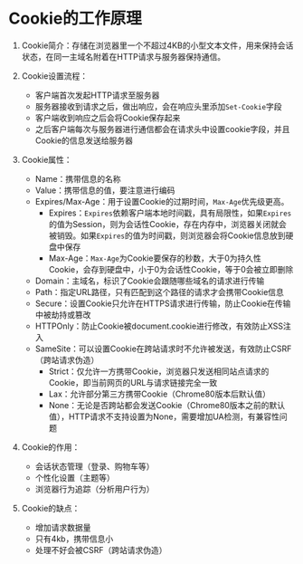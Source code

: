 # Cookie的工作原理

1. Cookie简介：存储在浏览器里一个不超过4KB的小型文本文件，用来保持会话状态，在同一主域名附着在HTTP请求与服务器保持通信。

2. Cookie设置流程：
   * 客户端首次发起HTTP请求至服务器
   * 服务器接收到请求之后，做出响应，会在响应头里添加`Set-Cookie`字段
   * 客户端收到响应之后会将Cookie保存起来
   * 之后客户端每次与服务器进行通信都会在请求头中设置cookie字段，并且Cookie的信息发送给服务器

3. Cookie属性：
   * Name：携带信息的名称
   * Value：携带信息的值，要注意进行编码
   * Expires/Max-Age：用于设置Cookie的过期时间，`Max-Age`优先级更高。
     * Expires：`Expires`依赖客户端本地时间戳，具有局限性，如果`Expires`的值为Session，则为会话性Cookie，存在内存中，浏览器关闭就会被销毁。如果`Expires`的值为时间戳，则浏览器会将Cookie信息放到硬盘中保存
     * Max-Age：`Max-Age`为Cookie要保存的秒数，大于0为持久性Cookie，会存到硬盘中，小于0为会话性Cookie，等于0会被立即删除
   * Domain：主域名，标识了Cookie会跟随哪些域名的请求进行传输
   * Path：指定URL路径，只有匹配到这个路径的请求才会携带Cookie信息
   * Secure：设置Cookie只允许在HTTPS请求进行传输，防止Cookie在传输中被劫持或篡改
   * HTTPOnly：防止Cookie被document.cookie进行修改，有效防止XSS注入
   * SameSite：可以设置Cookie在跨站请求时不允许被发送，有效防止CSRF（跨站请求伪造）
     * Strict：仅允许一方携带Cookie，浏览器只发送相同站点请求的Cookie，即当前网页的URL与请求链接完全一致
     * Lax：允许部分第三方携带Cookie（Chrome80版本后默认值）
     * None：无论是否跨站都会发送Cookie（Chrome80版本之前的默认值），HTTP请求不支持设置为None，需要增加UA检测，有兼容性问题
4. Cookie的作用：
   * 会话状态管理（登录、购物车等）
   * 个性化设置（主题等）
   * 浏览器行为追踪（分析用户行为）
5. Cookie的缺点：
   * 增加请求数据量
   * 只有4kb，携带信息小
   * 处理不好会被CSRF（跨站请求伪造）